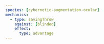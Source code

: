 ```yaml
---
species: [cybernetic-augmentation-ocular]
mechanics:
  - type: savingThrow
    against: [blinded]
    effect:
      type: advantage
---
```

